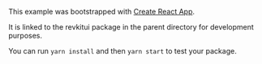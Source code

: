 This example was bootstrapped with [Create React App](https://github.com/facebook/create-react-app).

It is linked to the revkitui package in the parent directory for development purposes.

You can run `yarn install` and then `yarn start` to test your package.
